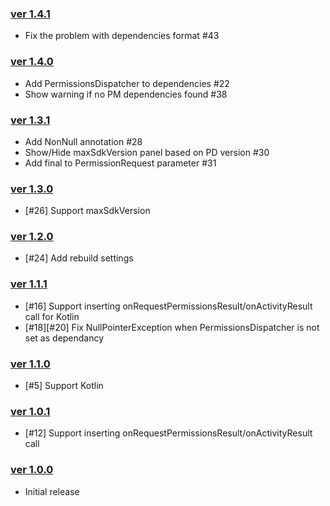 ### [ver 1.4.1](https://github.com/shiraji/permissions-dispatcher-plugin/releases/tag/1.4.1)

* Fix the problem with dependencies format #43

### [ver 1.4.0](https://github.com/shiraji/permissions-dispatcher-plugin/releases/tag/1.4.0)

* Add PermissionsDispatcher to dependencies #22
* Show warning if no PM dependencies found #38

### [ver 1.3.1](https://github.com/shiraji/permissions-dispatcher-plugin/releases/tag/1.3.1)

* Add NonNull annotation #28
* Show/Hide maxSdkVersion panel based on PD version #30
* Add final to PermissionRequest parameter #31

### [ver 1.3.0](https://github.com/shiraji/permissions-dispatcher-plugin/releases/tag/1.3.0)

* [#26] Support maxSdkVersion

### [ver 1.2.0](https://github.com/shiraji/permissions-dispatcher-plugin/releases/tag/v1.2.0)

* [#24] Add rebuild settings

### [ver 1.1.1](https://github.com/shiraji/permissions-dispatcher-plugin/releases/tag/v1.1.1)

* [#16] Support inserting onRequestPermissionsResult/onActivityResult call for Kotlin
* [#18][#20] Fix NullPointerException when PermissionsDispatcher is not set as dependancy

### [ver 1.1.0](https://github.com/shiraji/permissions-dispatcher-plugin/releases/tag/v1.1.0)

* [#5] Support Kotlin

### [ver 1.0.1](https://github.com/shiraji/permissions-dispatcher-plugin/releases/tag/v1.0.1)

* [#12] Support inserting onRequestPermissionsResult/onActivityResult call

### [ver 1.0.0](https://github.com/shiraji/permissions-dispatcher-plugin/releases/tag/v1.0.0)

* Initial release
